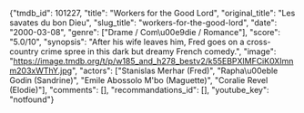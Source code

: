 {"tmdb_id": 101227, "title": "Workers for the Good Lord", "original_title": "Les savates du bon Dieu", "slug_title": "workers-for-the-good-lord", "date": "2000-03-08", "genre": ["Drame / Com\u00e9die / Romance"], "score": "5.0/10", "synopsis": "After his wife leaves him, Fred goes on a cross-country crime spree in this dark but dreamy French comedy.", "image": "https://image.tmdb.org/t/p/w185_and_h278_bestv2/k55EBPXlMFCiK0XImnm203xWThY.jpg", "actors": ["Stanislas Merhar (Fred)", "Rapha\u00eble Godin (Sandrine)", "Emile Abossolo M'bo (Maguette)", "Coralie Revel (Elodie)"], "comments": [], "recommandations_id": [], "youtube_key": "notfound"}